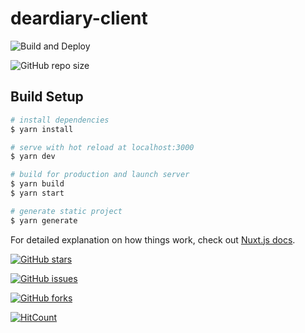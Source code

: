 # deardiary-client

![Build and Deploy](https://github.com/Dear-Diary-Project/deardiary-client/workflows/Build%20and%20Deploy/badge.svg?branch=master)

![GitHub repo size](https://img.shields.io/github/repo-size/Dear-Diary-Project/deardiary-client?label=Bundle%20Size&style=for-the-badge)
## Build Setup

```bash
# install dependencies
$ yarn install

# serve with hot reload at localhost:3000
$ yarn dev

# build for production and launch server
$ yarn build
$ yarn start

# generate static project
$ yarn generate
```

For detailed explanation on how things work, check out [Nuxt.js docs](https://nuxtjs.org).

[![GitHub stars](https://img.shields.io/github/stars/Dear-Diary-Project/deardiary-client)](https://github.com/Dear-Diary-Project/deardiary-client/stargazers)

[![GitHub issues](https://img.shields.io/github/issues/Dear-Diary-Project/deardiary-client)](https://github.com/Dear-Diary-Project/deardiary-client/issues)

[![GitHub forks](https://img.shields.io/github/forks/Dear-Diary-Project/deardiary-client)](https://github.com/Dear-Diary-Project/deardiary-client/network)

[![HitCount](http://hits.dwyl.com/Dear-Diary-Project/deardiary-client.svg)](http://hits.dwyl.com/Dear-Diary-Project/deardiary-client)

